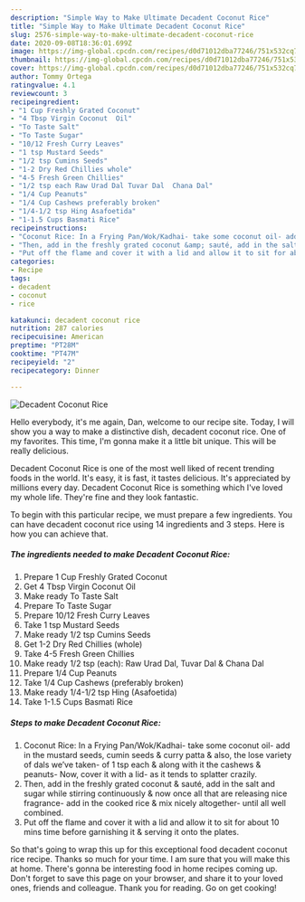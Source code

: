 ```yaml
---
description: "Simple Way to Make Ultimate Decadent Coconut Rice"
title: "Simple Way to Make Ultimate Decadent Coconut Rice"
slug: 2576-simple-way-to-make-ultimate-decadent-coconut-rice
date: 2020-09-08T18:36:01.699Z
image: https://img-global.cpcdn.com/recipes/d0d71012dba77246/751x532cq70/decadent-coconut-rice-recipe-main-photo.jpg
thumbnail: https://img-global.cpcdn.com/recipes/d0d71012dba77246/751x532cq70/decadent-coconut-rice-recipe-main-photo.jpg
cover: https://img-global.cpcdn.com/recipes/d0d71012dba77246/751x532cq70/decadent-coconut-rice-recipe-main-photo.jpg
author: Tommy Ortega
ratingvalue: 4.1
reviewcount: 3
recipeingredient:
- "1 Cup Freshly Grated Coconut"
- "4 Tbsp Virgin Coconut  Oil"
- "To Taste Salt"
- "To Taste Sugar"
- "10/12 Fresh Curry Leaves"
- "1 tsp Mustard Seeds"
- "1/2 tsp Cumins Seeds"
- "1-2 Dry Red Chillies whole"
- "4-5 Fresh Green Chillies"
- "1/2 tsp each Raw Urad Dal Tuvar Dal  Chana Dal"
- "1/4 Cup Peanuts"
- "1/4 Cup Cashews preferably broken"
- "1/4-1/2 tsp Hing Asafoetida"
- "1-1.5 Cups Basmati Rice"
recipeinstructions:
- "Coconut Rice: In a Frying Pan/Wok/Kadhai- take some coconut oil- add in the mustard seeds, cumin seeds &amp; curry patta &amp; also, the lose variety of dals we’ve taken- of 1 tsp each &amp; along with it the cashews &amp; peanuts- Now, cover it with a lid- as it tends to splatter crazily."
- "Then, add in the freshly grated coconut &amp; sauté, add in the salt and sugar while stirring continuously &amp; now once all that are releasing nice fragrance- add in the cooked rice &amp; mix nicely altogether- until all well combined."
- "Put off the flame and cover it with a lid and allow it to sit for about 10 mins time before garnishing it &amp; serving it onto the plates."
categories:
- Recipe
tags:
- decadent
- coconut
- rice

katakunci: decadent coconut rice 
nutrition: 287 calories
recipecuisine: American
preptime: "PT28M"
cooktime: "PT47M"
recipeyield: "2"
recipecategory: Dinner

---
```



![Decadent Coconut Rice](https://img-global.cpcdn.com/recipes/d0d71012dba77246/751x532cq70/decadent-coconut-rice-recipe-main-photo.jpg)

Hello everybody, it's me again, Dan, welcome to our recipe site. Today, I will show you a way to make a distinctive dish, decadent coconut rice. One of my favorites. This time, I'm gonna make it a little bit unique. This will be really delicious.

Decadent Coconut Rice is one of the most well liked of recent trending foods in the world. It's easy, it is fast, it tastes delicious. It's appreciated by millions every day. Decadent Coconut Rice is something which I've loved my whole life. They're fine and they look fantastic.




To begin with this particular recipe, we must prepare a few ingredients. You can have decadent coconut rice using 14 ingredients and 3 steps. Here is how you can achieve that.

<!--inarticleads1-->

##### The ingredients needed to make Decadent Coconut Rice:

1. Prepare 1 Cup Freshly Grated Coconut
1. Get 4 Tbsp Virgin Coconut  Oil
1. Make ready To Taste Salt
1. Prepare To Taste Sugar
1. Prepare 10/12 Fresh Curry Leaves
1. Take 1 tsp Mustard Seeds
1. Make ready 1/2 tsp Cumins Seeds
1. Get 1-2 Dry Red Chillies (whole)
1. Take 4-5 Fresh Green Chillies
1. Make ready 1/2 tsp (each): Raw Urad Dal, Tuvar Dal &amp; Chana Dal
1. Prepare 1/4 Cup Peanuts
1. Take 1/4 Cup Cashews (preferably broken)
1. Make ready 1/4-1/2 tsp Hing (Asafoetida)
1. Take 1-1.5 Cups Basmati Rice




<!--inarticleads2-->

##### Steps to make Decadent Coconut Rice:

1. Coconut Rice: In a Frying Pan/Wok/Kadhai- take some coconut oil- add in the mustard seeds, cumin seeds &amp; curry patta &amp; also, the lose variety of dals we’ve taken- of 1 tsp each &amp; along with it the cashews &amp; peanuts- Now, cover it with a lid- as it tends to splatter crazily.
1. Then, add in the freshly grated coconut &amp; sauté, add in the salt and sugar while stirring continuously &amp; now once all that are releasing nice fragrance- add in the cooked rice &amp; mix nicely altogether- until all well combined.
1. Put off the flame and cover it with a lid and allow it to sit for about 10 mins time before garnishing it &amp; serving it onto the plates.




So that's going to wrap this up for this exceptional food decadent coconut rice recipe. Thanks so much for your time. I am sure that you will make this at home. There's gonna be interesting food in home recipes coming up. Don't forget to save this page on your browser, and share it to your loved ones, friends and colleague. Thank you for reading. Go on get cooking!
